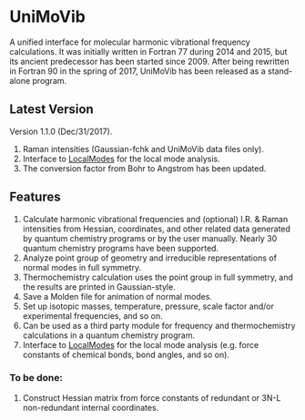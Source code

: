 # UniMoVib
A unified interface for molecular harmonic vibrational frequency calculations. It was initially written in Fortran 77 during 2014 and 2015, but its ancient predecessor has been started since 2009. After being rewritten in Fortran 90 in the spring of 2017, UniMoVib has been released as a stand-alone program.

## Latest Version
Version 1.1.0 (Dec/31/2017).

1. Raman intensities (Gaussian-fchk and UniMoVib data files only).
2. Interface to [LocalModes](https://github.com/zorkzou/OpenLocalModes) for the local mode analysis.
3. The conversion factor from Bohr to Angstrom has been updated.

## Features

1. Calculate harmonic vibrational frequencies and (optional) I.R. & Raman intensities from Hessian, coordinates, and other related data generated by quantum chemistry programs or by the user manually. Nearly 30 quantum chemistry programs have been supported.
2. Analyze point group of geometry and irreducible representations of normal modes in full symmetry.
3. Thermochemistry calculation uses the point group in full symmetry, and the results are printed in Gaussian-style.
4. Save a Molden file for animation of normal modes.
5. Set up isotopic masses, temperature, pressure, scale factor and/or experimental frequencies, and so on.
6. Can be used as a third party module for frequency and thermochemistry calculations in a quantum chemistry program.
7. Interface to [LocalModes](https://github.com/zorkzou/OpenLocalModes) for the local mode analysis (e.g. force constants of chemical bonds, bond angles, and so on).

### To be done:

1. Construct Hessian matrix from force constants of redundant or 3N-L non-redundant internal coordinates.
